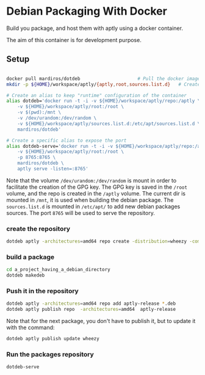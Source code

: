 # Debian Packaging With Docker


Build you package, and host them with aptly using a docker container.

The aim of this container is for development purpose.


## Setup

```bash

docker pull mardiros/dotdeb                     # Pull the docker image
mkdir -p ${HOME}/workspace/aptly/{aptly,root,sources.list.d}   # Create a directory to mount volumes

# Create an alias to keep "runtime" configuration of the container
alias dotdeb='docker run -t -i -v ${HOME}/workspace/aptly/repo:/aptly \
    -v ${HOME}/workspace/aptly/root:/root \
    -v $(pwd):/mnt \
    -v /dev/urandom:/dev/random \
    -v ${HOME}/workspace/aptly/sources.list.d:/etc/apt/sources.list.d \
    mardiros/dotdeb'

# Create a specific alias to expose the port
alias dotdeb-serve='docker run -t -i -v ${HOME}/workspace/aptly/repo:/aptly \
    -v ${HOME}/workspace/aptly/root:/root \
    -p 8765:8765 \
    mardiros/dotdeb \
    aptly serve -listen=:8765'

```

Note that the volume `/dev/urandom:/dev/random` is mount in order to
facilitate the creation of the GPG key. The GPG key is saved in the `/root` volume,
and the repo is created in the `/aptly` volume.
The current dir is mounted in `/mnt`, it is used when building the debian package.
The `sources.list.d` is mounted in `/etc/apt/` to add new debian packages sources.
The port `8765` will be used to serve the repository.

### create the repository

```bash
dotdeb aptly -architectures=amd64 repo create -distribution=wheezy -component=main aptly-release
```


### build a package
```bash
cd a_project_having_a_debian_directory
dotdeb makedeb
```

### Push it in the repository

```bash
dotdeb aptly -architectures=amd64 repo add aptly-release *.deb
dotdeb aptly publish repo  -architectures=amd64  aptly-release
```


Note that for the next package, you don't have to publish it, but
to update it with the command:

```bash
dotdeb aptly publish update wheezy
```


### Run the packages repository

```bash
dotdeb-serve
```



